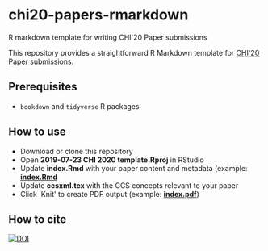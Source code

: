 # chi20-papers-rmarkdown
R markdown template for writing CHI'20 Paper submissions

This repository provides a straightforward R Markdown template for [CHI'20 Paper submissions](https://chi2020.acm.org/authors/papers/).

## Prerequisites
- `bookdown` and `tidyverse` R packages

## How to use
- Download or clone this repository
- Open **2019-07-23 CHI 2020 template.Rproj** in RStudio
- Update **index.Rmd** with your paper content and metadata (example: [**index.Rmd**](https://github.com/ulyngs/chi20-papers-rmarkdown/blob/master/index.Rmd)
- Update **ccsxml.tex** with the CCS concepts relevant to your paper
- Click 'Knit' to create PDF output (example: [**index.pdf**](https://github.com/ulyngs/chi20-papers-rmarkdown/blob/master/index.pdf))


## How to cite
[![DOI](https://zenodo.org/badge/198419990.svg)](https://zenodo.org/badge/latestdoi/198419990)
